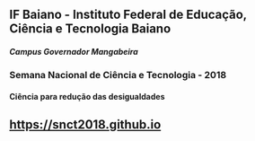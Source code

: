 ## IF Baiano - Instituto Federal de Educação, Ciência e Tecnologia Baiano
#### _Campus Governador Mangabeira_
### Semana Nacional de Ciência e Tecnologia - 2018
#### Ciência para redução das desigualdades
https://snct2018.github.io
---
